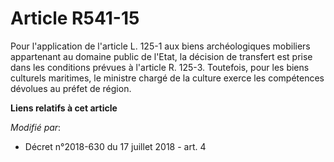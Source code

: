 # Article R541-15

Pour l'application de l'article L. 125-1 aux biens archéologiques mobiliers appartenant au domaine public de l'Etat, la
décision de transfert est prise dans les conditions prévues à l'article R. 125-3. Toutefois, pour les biens culturels
maritimes, le ministre chargé de la culture exerce les compétences dévolues au préfet de région.

**Liens relatifs à cet article**

_Modifié par_:

  - Décret n°2018-630 du 17 juillet 2018 - art. 4
